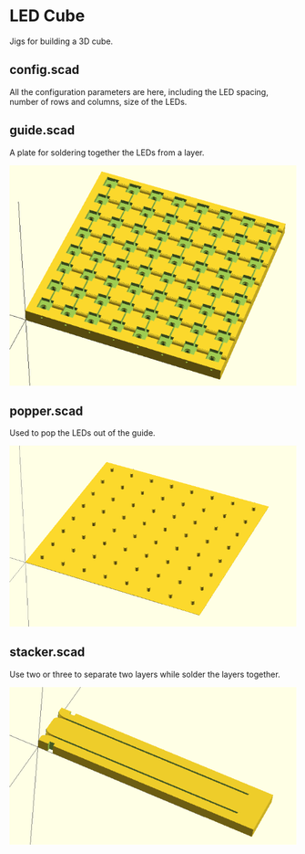 # LED Cube

Jigs for building a 3D cube.

## config.scad

All the configuration parameters are here, including the LED spacing, number of
rows and columns, size of the LEDs.

## guide.scad

A plate for soldering together the LEDs from a layer.

![guide.scad](doc/guide.png)

## popper.scad

Used to pop the LEDs out of the guide.

![popper.scad](doc/popper.png)

## stacker.scad

Use two or three to separate two layers while solder the layers together.

![stacker.scad](doc/stacker.png)
